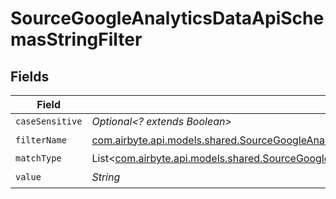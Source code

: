 # SourceGoogleAnalyticsDataApiSchemasStringFilter


## Fields

| Field                                                                                                                                                                                                                                                       | Type                                                                                                                                                                                                                                                        | Required                                                                                                                                                                                                                                                    | Description                                                                                                                                                                                                                                                 |
| ----------------------------------------------------------------------------------------------------------------------------------------------------------------------------------------------------------------------------------------------------------- | ----------------------------------------------------------------------------------------------------------------------------------------------------------------------------------------------------------------------------------------------------------- | ----------------------------------------------------------------------------------------------------------------------------------------------------------------------------------------------------------------------------------------------------------- | ----------------------------------------------------------------------------------------------------------------------------------------------------------------------------------------------------------------------------------------------------------- |
| `caseSensitive`                                                                                                                                                                                                                                             | *Optional<? extends Boolean>*                                                                                                                                                                                                                               | :heavy_minus_sign:                                                                                                                                                                                                                                          | N/A                                                                                                                                                                                                                                                         |
| `filterName`                                                                                                                                                                                                                                                | [com.airbyte.api.models.shared.SourceGoogleAnalyticsDataApiSchemasCustomReportsArrayDimensionFilterDimensionsFilter3FilterName](../../models/shared/SourceGoogleAnalyticsDataApiSchemasCustomReportsArrayDimensionFilterDimensionsFilter3FilterName.md)     | :heavy_check_mark:                                                                                                                                                                                                                                          | N/A                                                                                                                                                                                                                                                         |
| `matchType`                                                                                                                                                                                                                                                 | List<[com.airbyte.api.models.shared.SourceGoogleAnalyticsDataApiSchemasCustomReportsArrayDimensionFilterDimensionsFilterValidEnums](../../models/shared/SourceGoogleAnalyticsDataApiSchemasCustomReportsArrayDimensionFilterDimensionsFilterValidEnums.md)> | :heavy_minus_sign:                                                                                                                                                                                                                                          | N/A                                                                                                                                                                                                                                                         |
| `value`                                                                                                                                                                                                                                                     | *String*                                                                                                                                                                                                                                                    | :heavy_check_mark:                                                                                                                                                                                                                                          | N/A                                                                                                                                                                                                                                                         |
